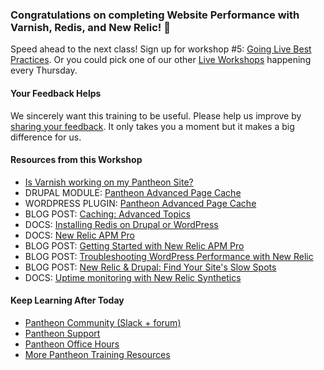 ### Congratulations on completing Website Performance with Varnish, Redis, and New Relic! 🎉 

Speed ahead to the next class! Sign up for workshop #5: [Going Live Best Practices](https://pantheon.io/live-workshops/going-live-best-practices). Or you could pick one of our other [Live Workshops](https://pantheon.io/live-workshops) happening every Thursday.

#### Your Feedback Helps

We sincerely want this training to be useful. Please help us improve by [sharing your feedback](https://www.getfeedback.com/r/FHnfj1n8?gf_q[8821859]=17495040). It only takes you a moment but it makes a big difference for us. 

#### Resources from this Workshop
- [Is Varnish working on my Pantheon Site?](https://varnishcheck.pantheon.io/)
- DRUPAL MODULE: [Pantheon Advanced Page Cache](https://www.drupal.org/project/pantheon_advanced_page_cache)
- WORDPRESS PLUGIN: [Pantheon Advanced Page Cache](https://wordpress.org/plugins/pantheon-advanced-page-cache)
- BLOG POST: [Caching: Advanced Topics](https://pantheon.io/docs/caching-advanced-topics)
- DOCS: [Installing Redis on Drupal or WordPress](https://pantheon.io/docs/redis)
- DOCS: [New Relic APM Pro](https://pantheon.io/docs/new-relic/)
- BLOG POST: [Getting Started with New Relic APM Pro](https://pantheon.io/blog/getting-started-new-relic-apm-pro)
- BLOG POST: [Troubleshooting WordPress Performance with New Relic](https://pantheon.io/blog/troubleshooting-wordpress-performance-new-relic)
- BLOG POST: [New Relic & Drupal: Find Your Site's Slow Spots](https://pantheon.io/blog/new-relic-drupal-find-site-slow-spots)
- DOCS: [Uptime monitoring with New Relic Synthetics](https://pantheon.io/docs/new-relic/#configure-ping-monitors-for-availability)

#### Keep Learning After Today
- [Pantheon Community (Slack + forum)](https://pantheon.io/docs/pantheon-community/)
- [Pantheon Support](https://pantheon.io/docs/support/)
- [Pantheon Office Hours](https://pantheon.io/agencies/office-hours)
- [More Pantheon Training Resources](https://pantheon.io/learn-pantheon)
